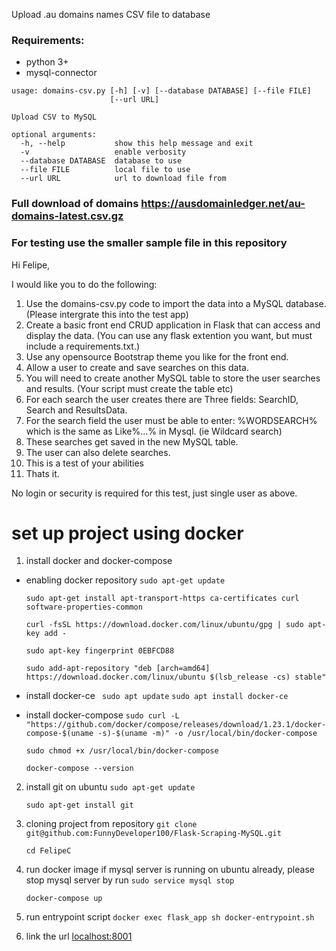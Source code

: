 Upload .au domains names CSV file to database

### Requirements:

* python 3+
* mysql-connector

```
usage: domains-csv.py [-h] [-v] [--database DATABASE] [--file FILE]
                      [--url URL]

Upload CSV to MySQL

optional arguments:
  -h, --help           show this help message and exit
  -v                   enable verbosity
  --database DATABASE  database to use
  --file FILE          local file to use
  --url URL            url to download file from
```
### Full download of domains https://ausdomainledger.net/au-domains-latest.csv.gz
### For testing use the smaller sample file in this repository

Hi Felipe,

I would like you to do the following:

1. Use the domains-csv.py code to import the data into a MySQL database. (Please intergrate this into the test app)
2. Create a basic front end CRUD application in Flask that can access and display the data. (You can use any flask extention you want, but must include a requirements.txt.)
3. Use any opensource Bootstrap theme you like for the front end.
4. Allow a user to create and save searches on this data. 
5. You will need to create another MySQL table to store the user searches and results. (Your script must create the table etc)
6. For each search the user creates there are Three fields: SearchID, Search and ResultsData.  
7. For the search field the user must be able to enter: %WORDSEARCH% which is the same as Like%...% in Mysql. (ie Wildcard search)
8. These searches get saved in the new MySQL table.
9. The user can also delete searches.
10. This is a test of your abilities 
11. Thats it.

No login or security is required for this test, just single user as above.

# set up project using docker

1. install docker and docker-compose
- enabling docker repository
    ```sudo apt-get update```
	
    ```sudo apt-get install apt-transport-https ca-certificates curl software-properties-common```

    ```curl -fsSL https://download.docker.com/linux/ubuntu/gpg | sudo apt-key add -```
	
    ```sudo apt-key fingerprint 0EBFCD88```
	
    ```sudo add-apt-repository "deb [arch=amd64]   https://download.docker.com/linux/ubuntu $(lsb_release -cs) stable"```
- install docker-ce
    ``` sudo apt update```
    ```sudo apt install docker-ce ```
- install docker-compose
    ```sudo curl -L  "https://github.com/docker/compose/releases/download/1.23.1/docker-compose-$(uname -s)-$(uname -m)" -o /usr/local/bin/docker-compose```

    ```sudo chmod +x /usr/local/bin/docker-compose```

    ```docker-compose --version```
2.  install git on ubuntu
	  ```sudo apt-get update```
	
	  ```sudo apt-get install git```

3. cloning project from repository
	  ```git clone git@github.com:FunnyDeveloper100/Flask-Scraping-MySQL.git ```
	
	  ```cd FelipeC```
4. run docker image
	  if mysql server is running on ubuntu already, please stop mysql server by run ```sudo service mysql stop```
	
	  ```docker-compose up```
5. run entrypoint script
	  ```docker exec flask_app sh docker-entrypoint.sh```

6. link the url [localhost:8001](http://localhost:8001)


